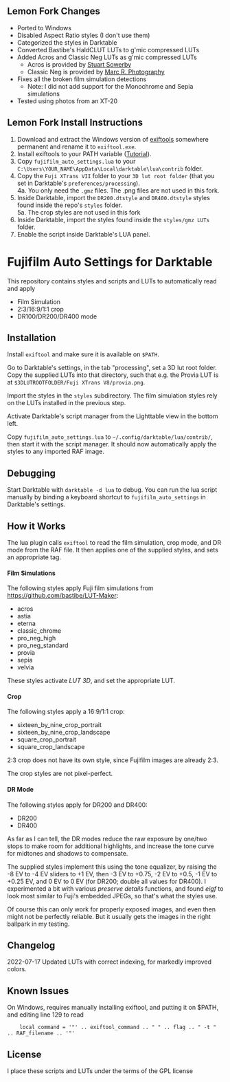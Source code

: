 ## Lemon Fork Changes

* Ported to Windows
* Disabled Aspect Ratio styles (I don't use them)
* Categorized the styles in Darktable
* Converted Bastibe's HaldCLUT LUTs to g'mic compressed LUTs
* Added Acros and Classic Neg LUTs as g'mic compressed LUTs
    * Acros is provided by [Stuart Sowerby](https://blog.sowerby.me/fuji-film-simulation-profiles/)
    * Classic Neg is provided by [Marc R. Photography](https://marcrphoto.wordpress.com/2021/03/25/picturefx-pro-fujifilm-superia-200/)
* Fixes all the broken film simulation detections
    * Note: I did not add support for the Monochrome and Sepia simulations
* Tested using photos from an XT-20
## Lemon Fork Install Instructions

1. Download and extract the Windows version of [exiftools](https://exiftool.org/) somewhere permanent and rename it to `exiftool.exe`.
2. Install exiftools to your PATH variable ([Tutorial](https://www.computerhope.com/issues/ch000549.htm)).
3. Copy `fujifilm_auto_settings.lua` to your `C:\Users\YOUR_NAME\AppData\Local\darktable\lua\contrib` folder.
4. Copy the `Fuji XTrans VII` folder to your `3D lut root folder` (that you set in Darktable's `preferences/processing`).  
    4a. You only need the `.gmz` files. The .png files are not used in this fork.
5. Inside Darktable, import the `DR200.dtstyle` and `DR400.dtstyle` styles found inside the repo's `styles` folder.  
    5a. The crop styles are not used in this fork
6. Inside Darktable, import the styles found inside the `styles/gmz LUTs` folder.
7. Enable the script inside Darktable's LUA panel.

# Fujifilm Auto Settings for Darktable

This repository contains styles and scripts and LUTs to automatically read and apply

- Film Simulation
- 2:3/16:9/1:1 crop
- DR100/DR200/DR400 mode

## Installation

Install `exiftool` and make sure it is available on `$PATH`.

Go to Darktable's settings, in the tab "processing", set a 3D lut root folder. Copy the supplied LUTs into that directory, such that e.g. the Provia LUT is at `$3DLUTROOTFOLDER/Fuji XTrans V8/provia.png`.

Import the styles in the `styles` subdirectory. The film simulation styles rely on the LUTs installed in the previous step.

Activate Darktable's script manager from the Lighttable view in the bottom left.

Copy `fujifilm_auto_settings.lua` to `~/.config/darktable/lua/contrib/`, then start it with the script manager. It should now automatically apply the styles to any imported RAF image.

## Debugging

Start Darktable with `darktable -d lua` to debug. You can run the lua script manually by binding a keyboard shortcut to `fujifilm_auto_settings` in Darktable's settings.

## How it Works

The lua plugin calls `exiftool` to read the film simulation, crop mode, and DR mode from the RAF file. It then applies one of the supplied styles, and sets an appropriate tag.

#### Film Simulations

The following styles apply Fuji film simulations from https://github.com/bastibe/LUT-Maker:

- acros
- astia
- eterna
- classic\_chrome
- pro\_neg\_high
- pro\_neg\_standard
- provia
- sepia
- velvia

These styles activate *LUT 3D*, and set the appropriate LUT.

#### Crop

The following styles apply a 16:9/1:1 crop:

- sixteen\_by\_nine\_crop\_portrait
- sixteen\_by\_nine\_crop\_landscape
- square\_crop\_portrait
- square\_crop\_landscape

2:3 crop does not have its own style, since Fujifilm images are already 2:3.

The crop styles are not pixel-perfect.

#### DR Mode

The following styles apply for DR200 and DR400:

- DR200
- DR400

As far as I can tell, the DR modes reduce the raw exposure by one/two stops to make room for additional highlights, and increase the tone curve for midtones and shadows to compensate.

The supplied styles implement this using the tone equalizer, by raising the -8 EV to -4 EV sliders to +1 EV, then -3 EV to +0.75, -2 EV to +0.5, -1 EV to +0.25 EV, and 0 EV to 0 EV (for DR200; double all values for DR400). I experimented a bit with various *preserve details* functions, and found *eigf* to look most similar to Fuji's embedded JPEGs, so that's what the styles use.

Of course this can only work for properly exposed images, and even then might not be perfectly reliable. But it usually gets the images in the right ballpark in my testing.

## Changelog

2022-07-17 Updated LUTs with correct indexing, for markedly improved colors.

## Known Issues

On Windows, requires manually installing exiftool, and putting it on $PATH, and editing line 129 to read

        local command = '"' .. exiftool_command .. " " .. flag .. " -t " .. RAF_filename .. '"'

## License

I place these scripts and LUTs under the terms of the GPL license
